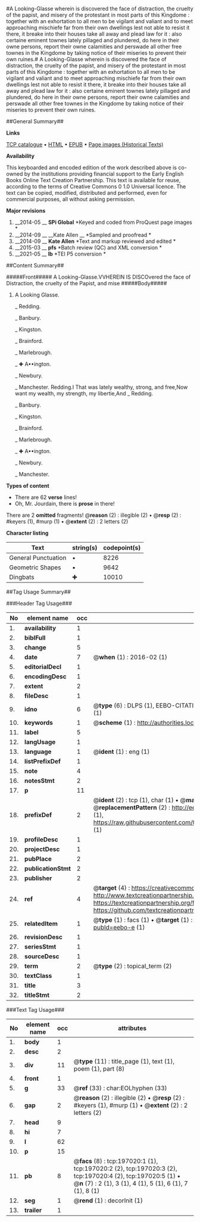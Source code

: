 #A Looking-Glasse wherein is discovered the face of distraction, the cruelty of the papist, and misery of the protestant in most parts of this Kingdome : together with an exhortation to all men to be vigilant and valiant and to meet approaching mischiefe far from their own dwellings lest not able to resist it there, it breake into their houses take all away and plead law for it : also certaine eminent townes lately pillaged and plundered, do here in their owne persons, report their owne calamities and perswade all other free townes in the Kingdome by taking notice of their miseries to prevent their own ruines.#
A Looking-Glasse wherein is discovered the face of distraction, the cruelty of the papist, and misery of the protestant in most parts of this Kingdome : together with an exhortation to all men to be vigilant and valiant and to meet approaching mischiefe far from their own dwellings lest not able to resist it there, it breake into their houses take all away and plead law for it : also certaine eminent townes lately pillaged and plundered, do here in their owne persons, report their owne calamities and perswade all other free townes in the Kingdome by taking notice of their miseries to prevent their own ruines.

##General Summary##

**Links**

[TCP catalogue](http://www.ota.ox.ac.uk/tcp/)  • 
[HTML](http://tei.it.ox.ac.uk/tcp/Texts-HTML/free/B26/B26215.html)  • 
[EPUB](http://tei.it.ox.ac.uk/tcp/Texts-EPUB/free/B26/B26215.epub) • 
[Page images (Historical Texts)](https://historicaltexts.jisc.ac.uk/eebo-12124505e)

**Availability**

This keyboarded and encoded edition of the work described above is co-owned by the
    institutions providing financial support to the Early English Books Online Text Creation
    Partnership. This text is available for reuse, according to the terms of  Creative Commons 0 1.0 Universal
    licence. The text can be copied, modified, distributed and performed, even for commercial
    purposes, all without asking permission.

**Major revisions**

1. __2014-05 __ __SPi Global__ *Keyed and coded from ProQuest page images *
1. __2014-09 __ __Kate Allen __ *Sampled and proofread *
1. __2014-09 __ __Kate Allen__ *Text and markup reviewed and edited *
1. __2015-03 __ __pfs__ *Batch review (QC) and XML conversion *
1. __2021-05 __ __lb__ *TEI P5 conversion *

##Content Summary##

#####Front#####
A Looking-Glasse.VVHEREIN IS DISCOvered the face of Distraction, the cruelty of the Papist, and mise
#####Body#####

1. A Looking Glasse.

    _ Redding.

    _ Banbury.

    _ Kingston.

    _ Brainford.

    _ Marlebrough.

    _ ✚ A••ington.

    _ Newbury.

    _ Manchester.
Redding.I That was lately wealthy, strong, and free,Now want my wealth, my strength, my libertie,And
    _ Redding.

    _ Banbury.

    _ Kingston.

    _ Brainford.

    _ Marlebrough.

    _ ✚ A••ington.

    _ Newbury.

    _ Manchester.

**Types of content**

  * There are 62 **verse** lines!
  * Oh, Mr. Jourdain, there is **prose** in there!

There are 2 **omitted** fragments! 
 @__reason__ (2) : illegible (2)  •  @__resp__ (2) : #keyers (1), #murp (1)  •  @__extent__ (2) : 2 letters (2)

**Character listing**


|Text|string(s)|codepoint(s)|
|---|---|---|
|General Punctuation|•|8226|
|Geometric Shapes|▪|9642|
|Dingbats|✚|10010|

##Tag Usage Summary##

###Header Tag Usage###

|No|element name|occ|attributes|
|---|---|---|---|
|1.|__availability__|1||
|2.|__biblFull__|1||
|3.|__change__|5||
|4.|__date__|7| @__when__ (1) : 2016-02 (1)|
|5.|__editorialDecl__|1||
|6.|__encodingDesc__|1||
|7.|__extent__|2||
|8.|__fileDesc__|1||
|9.|__idno__|6| @__type__ (6) : DLPS (1), EEBO-CITATION (1), VID (1), EEBO-PROQUEST (1), STC (1), OCLC (1)|
|10.|__keywords__|1| @__scheme__ (1) : http://authorities.loc.gov/ (1)|
|11.|__label__|5||
|12.|__langUsage__|1||
|13.|__language__|1| @__ident__ (1) : eng (1)|
|14.|__listPrefixDef__|1||
|15.|__note__|4||
|16.|__notesStmt__|2||
|17.|__p__|11||
|18.|__prefixDef__|2| @__ident__ (2) : tcp (1), char (1)  •  @__matchPattern__ (2) : ([0-9\-]+):([0-9IVX]+) (1), (.+) (1)  •  @__replacementPattern__ (2) : http://eebo.chadwyck.com/downloadtiff?vid=$1&page=$2 (1), https://raw.githubusercontent.com/textcreationpartnership/Texts/master/tcpchars.xml#$1 (1)|
|19.|__profileDesc__|1||
|20.|__projectDesc__|1||
|21.|__pubPlace__|2||
|22.|__publicationStmt__|2||
|23.|__publisher__|2||
|24.|__ref__|4| @__target__ (4) : https://creativecommons.org/publicdomain/zero/1.0/ (1), http://www.textcreationpartnership.org/docs/. (1), https://textcreationpartnership.org/faq/#faq05 (1), https://github.com/textcreationpartnership (1)|
|25.|__relatedItem__|1| @__type__ (1) : facs (1)  •  @__target__ (1) : https://data.historicaltexts.jisc.ac.uk/view?pubId=eebo-e (1)|
|26.|__revisionDesc__|1||
|27.|__seriesStmt__|1||
|28.|__sourceDesc__|1||
|29.|__term__|2| @__type__ (2) : topical_term (2)|
|30.|__textClass__|1||
|31.|__title__|3||
|32.|__titleStmt__|2||


###Text Tag Usage###

|No|element name|occ|attributes|
|---|---|---|---|
|1.|__body__|1||
|2.|__desc__|2||
|3.|__div__|11| @__type__ (11) : title_page (1), text (1), poem (1), part (8)|
|4.|__front__|1||
|5.|__g__|33| @__ref__ (33) : char:EOLhyphen (33)|
|6.|__gap__|2| @__reason__ (2) : illegible (2)  •  @__resp__ (2) : #keyers (1), #murp (1)  •  @__extent__ (2) : 2 letters (2)|
|7.|__head__|9||
|8.|__hi__|7||
|9.|__l__|62||
|10.|__p__|15||
|11.|__pb__|8| @__facs__ (8) : tcp:197020:1 (1), tcp:197020:2 (2), tcp:197020:3 (2), tcp:197020:4 (2), tcp:197020:5 (1)  •  @__n__ (7) : 2 (1), 3 (1), 4 (1), 5 (1), 6 (1), 7 (1), 8 (1)|
|12.|__seg__|1| @__rend__ (1) : decorInit (1)|
|13.|__trailer__|1||
